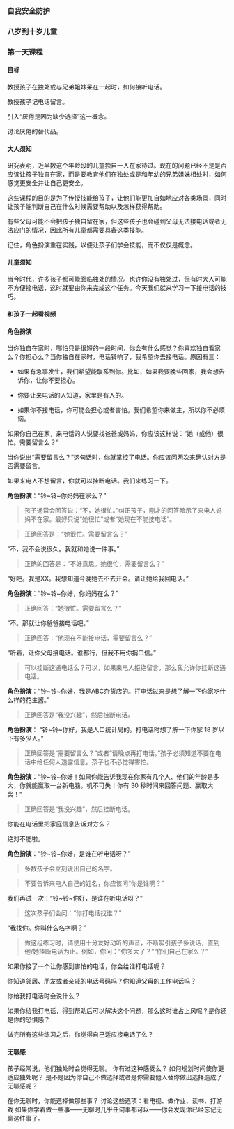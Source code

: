 ### 自我安全防护

### 八岁到十岁儿童

### 第一天课程

#### 目标

教授孩子在独处或与兄弟姐妹呆在一起时，如何接听电话。

教授孩子记电话留言。

引入“厌倦是因为缺少选择”这一概念。

讨论厌倦的替代品。

#### 大人须知

研究表明，近半数这个年龄段的儿童独自一人在家待过。现在的问题已经不是是否应该让孩子独自在家，而是要教育他们在独处或是和年幼的兄弟姐妹相处时，如何感觉更安全并让自己更安全。

这些课程的目的是为了传授技能给孩子，让他们能更加自如地应对各类场景，同时让孩子能判断自己在什么时候需要帮助以及怎样获得帮助。

有些父母可能不会把孩子独自留在家，但这些孩子也会碰到父母无法接电话或者无法应门的情况，因此所有儿童都需要具备这类技能。

记住，角色扮演重在实践，以便让孩子们学会技能，而不仅仅是概念。

#### 儿童须知

当今时代，许多孩子都可能面临独处的情况。也许你没有独处过，但有时大人可能不方便接电话，这时就要由你来完成这个任务。今天我们就来学习一下接电话的技巧。

#### 和孩子一起看视频

#### 角色扮演

当你独自在家时，哪怕只是很短的一段时间，你会有什么感觉？你喜欢独自看家么？你担心么？当你独自在家时，电话铃响了，我希望你去接电话。原因有三：

* 如果有急事发生，我们希望能联系到你。比如，如果我要晚些回家，我会想告诉你，让你不要担心。

* 你要让来电话的人知道，家里是有人的。

* 如果你不接电话，你可能会担心或者害怕。我们希望你来做主，所以你不必烦恼。

如果你自己在家，来电话的人说要找爸爸或妈妈，你应该这样说：“她（或他）很忙。需要留言么？”

当你说出“需要留言么？”这句话时，你就掌控了电话。你应该问两次来确认对方是否需要留言。

如果来电人不想留言，你就可以挂断电话。我们来练习一下。

**角色扮演**：“铃~铃~你妈妈在家么？”

> 孩子通常会回答说：“不，她很忙。”纠正孩子，刚才的回答暗示了来电人妈妈不在家。最好只说“她很忙”或者“她现在不能接电话”。

> 正确回答是：“她很忙。需要留言么？”

“不，我不会说很久。我就和她说一件事。”

> 正确的回答是：“不好意思。她很忙，需要留言么？”

“好吧。我是XX。我想知道今晚她去不去开会。请让她给我回电话。” 

**角色扮演**：“铃~铃~你好，你妈妈在么？”

> 正确回答：“她很忙。需要留言么？”

 “不。那就让你爸爸接电话吧。”

> 正确回答：“他现在不能接电话，需要留言么？”

“听着，让你父母接电话。谁都行，但我不用你捎口信。”

> 可以挂断这通电话么？可以，如果来电人拒绝留言，那么我允许你挂断这通电话。

**角色扮演**：“铃~铃~你好，我是ABC杂货店的。打电话过来是想了解一下你家吃什么样的花生酱。”

> 正确回答是“我没兴趣”，然后挂断电话。

**角色扮演**：   “铃~铃~你好，我是人口统计局的。打电话时想了解一下你家 18 岁以下有多少人。”

> 正确回答是“需要留言么？”或者”请晚点再打电话。”孩子必须知道不要在电话中给任何人透露信息。孩子也不必觉得害怕。

**角色扮演**：“铃~铃~你好！如果你能告诉我现在你家有几个人、他们的年龄是多大，你就能赢取一台新电脑。机不可失！你有 30 秒时间来回答问题、赢取大奖！”

> 正确回答是“我没兴趣”，然后挂断电话。

你能在电话里把家庭信息告诉对方么？

绝对不能啦。

**角色扮演**：“铃~铃~你好，是谁在听电话呀？”

> 多数孩子会立刻说出自己的名字。

> 不要告诉来电人自己的姓名，你应该问“你是谁啊？”

我们再试一次：“铃~铃~你好，是谁在听电话呀？”

> 这次孩子们会问：“你打电话找谁？”

“我找你。你叫什么名字啊？”

> 做这组练习时，请使用十分友好动听的声音，不断吸引孩子多说话，直到他/她挂断电话为止。例如，你问：“你多大了？”“你们自己在家么？” 

如果你接了一个让你感到害怕的电话，你会给谁打电话呢？

你知道邻居、朋友或者亲戚的电话号码吗？你知道父母的工作电话吗？

你给我打电话时会说什么？

如果你给我打电话，得到帮助后可以解决这个问题，那么这时谁占上风呢？是你还是你的恐惧感？

做完所有这些练习之后，你觉得自己适应接电话了么？

#### 无聊感

孩子经常说，他们独处时会觉得无聊。   你有过这种感受么？
如何规划时间使你更适应独处呢？
是不是因为你自己不做选择或者是你需要他人替你做出选择造成了无聊感呢？

在你无聊时，你能选择做那些事？
讨论这些选项：看电视、做作业、读书、打游戏
如果你学着做一些事——无聊时几乎任何事都可以——你会发现你已经忘记无聊这件事了。

